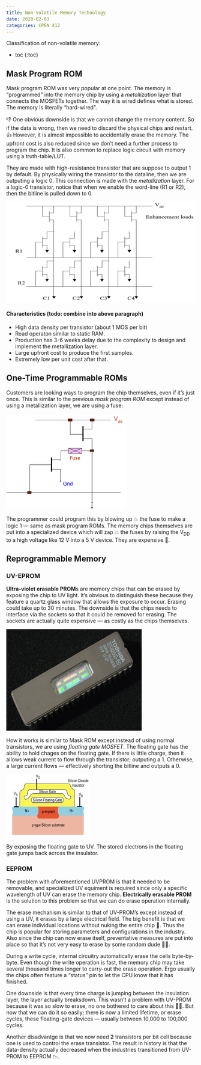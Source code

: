 ```yaml
---
title: Non-Volatile Memory Technology
date: 2020-02-03
categories: CPEN 412
---
```


Classification of non-volatile memory:

- toc
{:toc}

## Mask Program ROM

Mask program ROM was very popular at one point. The memory is “programmed” into the memory chip by using a *metallization* layer that connects the MOSFETs together. The way it is wired defines what is stored. The memory is literally “hard-wired”.

👎 One obvious downside is that we cannot change the memory content. So if the data is wrong, then we need to discard the physical chips and restart. 👍 However, it is almost impossible to accidentally erase the memory. The upfront cost is also reduced since we don’t need a further process to program the chip. It is also common to replace logic circuit with memory using a truth-table/LUT.

They are made with high-resistance transistor that are suppose to output 1 by default. By physically wiring the transistor to the dataline, then we are outputing a logic 0. This connection is made with the *metallization* layer. For a logic-0 transistor, notice that when we enable the word-line (R1 or R2), then the bitline is pulled down to 0.

![image-20200203141229614](assets/image-20200203141229614.png)

#### Characteristics (todo: combine into above paragraph)

- High data density per transistor (about 1 MOS per bit)
- Read operaton similar to static RAM.
- Production has 3-6 weeks delay due to the complexity to design and implement the metallization layer.
- Large upfront cost to produce the first samples.
- Extremely low per unit cost after that.



## One-Time Programmable ROMs

Customers are looking ways to program the chip themselves, even if it’s just once. This is similar to the previous *mask program ROM* except instead of using a metallization layer, we are using a fuse:

![image-20200203141749155](assets/image-20200203141749155.png)

The programmer could program this by blowing up 💥 the fuse to make a logic 1 — same as mask program ROMs. The memory chips themselves are put into a specialized device which will zap 💥 the fuses by raising the V<sub>DD</sub> to a high voltage like 12 V into a 5 V device. They are expensive 💸.

## Reprogrammable Memory

### UV-EPROM

**Ultra-violet erasable PROM**s are memory chips that can be erased by exposing the chip to UV light. It’s obvious to distinguish these because they feature a quartz glass window that allows the exposure to occur. Erasing could take up to 30 minutes. The downside is that the chips needs to interface via the sockets so that it could be removed for erasing. The sockets are actually quite expensive — as costly as the chips themselves.

<img src="assets/image-20200203142355005.png" alt="image-20200203142355005" style="zoom:50%;" />

How it works is similar to Mask ROM except instead of using normal transistors, we are using *floating gate MOSFET*. The floating gate has the ability to hold chages on the floating gate. If there is little charge, then it allows weak current to flow through the transistor; outputing a 1. Otherwise, a large current flows — effectively shorting the bitline and outputs a 0.

<img src="assets/image-20200203142715960.png" alt="image-20200203142715960" style="zoom:67%;" />

By exposing the floating gate to UV. The stored electrons in the floating gate jumps back across the insulator.

### EEPROM

The problem with aforementioned UVPROM is that it needed to be removable, and specialized UV equiment is required since only a specific wavelength of UV can erase the memory chip. **Electrically erasable PROM** is the solution to this problem so that we can do erase operation internally.

The erase mechanism is similar to that of UV-PROM’s except instead of using a UV, it erases by a large electrical field. The big benefit is that we can erase individual locations without nuking the entire chip 🤯. Thus the chip is popular for storing parameters and configurations in the industry. Also since the chip can now erase itself, preventative measures are put into place so that it’s not very easy to erase by some random dude 🧑‍💻.

During a write cycle, internal circuitry automatically erase the cells byte-by-byte. Even though the write operation is fast, the memory chip may take several thousand times longer to carry-out the erase operation. Ergo usually the chips often feature a “status” pin to let the CPU know that it has finished.

One downside is that every time charge is jumping between the insulation layer, the layer actually breaksdown. This wasn’t a problem with UV-PROM because it was so slow to erase, no one bothered to care about this 🤷‍♀️. But now that we can do it so easily; there is now a limited lifetime, or erase cycles, these floating-gate devices — usually between 10,000 to 100,000 cycles. 

Another disadvantge is that we now need **2** transistors per bit cell because one is used to control the erase transistor. The result in history is that the data-density actually decreased when the industries transitioned from UV-PROM to EEPROM 📉.

